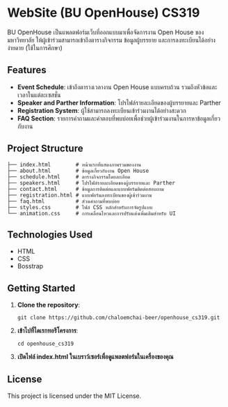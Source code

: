 # WebSite (BU OpenHouse) CS319

BU OpenHouse เป็นแพลตฟอร์มเว็บที่ออกแบบมาเพื่อจัดการงาน Open House ของมหาวิทยาลัย ให้ผู้เข้าร่วมสามารถเข้าถึงตารางกิจกรรม ข้อมูลผู้บรรยาย และการลงทะเบียนได้อย่างง่ายดาย (ใช้ในการศึกษา)

## Features

* **Event Schedule**: เข้าถึงตารางเวลางาน Open House แบบครบถ้วน รวมถึงหัวข้อและเวลาในแต่ละเซสชั่น
* **Speaker and Parther Information**: โปรไฟล์รายละเอียดของผู้บรรยายและ Parther
* **Registration System**: ผู้ใช้สามารถลงทะเบียนเข้าร่วมงานได้อย่างสะดวก
* **FAQ Section**: รายการคำถามและคำตอบที่พบบ่อยเพื่อช่วยผู้เข้าร่วมงานในการหาข้อมูลเกี่ยวกับงาน

## Project Structure

```
├── index.html        # หน้าแรกที่แสดงภาพรวมของงาน
├── about.html        # ข้อมูลเกี่ยวกับงาน Open House
├── schedule.html     # ตารางกิจกรรมโดยละเอียด
├── speakers.html     # โปรไฟล์รายละเอียดของผู้บรรยายและ Parther
├── contact.html      # ข้อมูลการติดต่อและแบบฟอร์มติดต่อสอบถาม
├── registration.html # แบบฟอร์มลงทะเบียนของผู้เข้าร่วมงาน
├── faq.html          # ส่วนคำถามที่พบบ่อย
├── styles.css        # ไฟล์ CSS หลักสำหรับการจัดรูปแบบ
└── animation.css     # การเคลื่อนไหวและการปรับแต่งเพิ่มเติมสำหรับ UI
```

## Technologies Used

* HTML
* CSS
* Bosstrap

## Getting Started

1. **Clone the repository**:
   ```
   git clone https://github.com/chaloemchai-beer/openhouse_cs319.git
   ```

2. **เข้าไปที่ไดเรกทอรีโครงการ**:
   ```
   cd openhouse_cs319
   ```

3. **เปิดไฟล์ index.html ในเบราว์เซอร์เพื่อดูแพลตฟอร์มในเครื่องของคุณ**

## License

This project is licensed under the MIT License.
